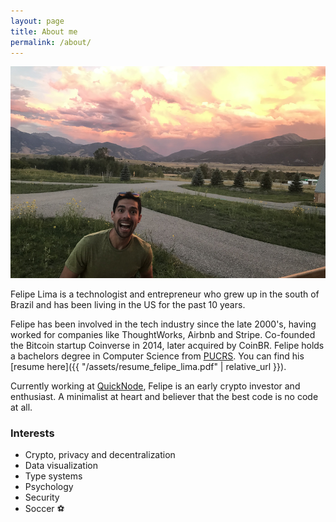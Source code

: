 ```yaml
---
layout: page
title: About me
permalink: /about/
---
```


<img alt="me photobombing" title="me photobombing" src="/images/about-photo.png"/>

Felipe Lima is a technologist and entrepreneur who grew up in the south of Brazil and has been living
in the US for the past 10 years.

Felipe has been involved in the tech industry since the late 2000's, having worked for companies like
ThoughtWorks, Airbnb and Stripe. Co-founded the Bitcoin startup Coinverse in 2014, later acquired
by CoinBR. Felipe holds a bachelors degree in Computer Science from [PUCRS](http://www.pucrs.br/).
You can find his [resume here]({{ "/assets/resume_felipe_lima.pdf" | relative_url }}).

Currently working at [QuickNode](https://quicknode.com), Felipe is an early crypto investor and
enthusiast. A minimalist at heart and believer that the best code is no code at all.

### Interests

- Crypto, privacy and decentralization
- Data visualization
- Type systems
- Psychology
- Security
- Soccer ⚽️

